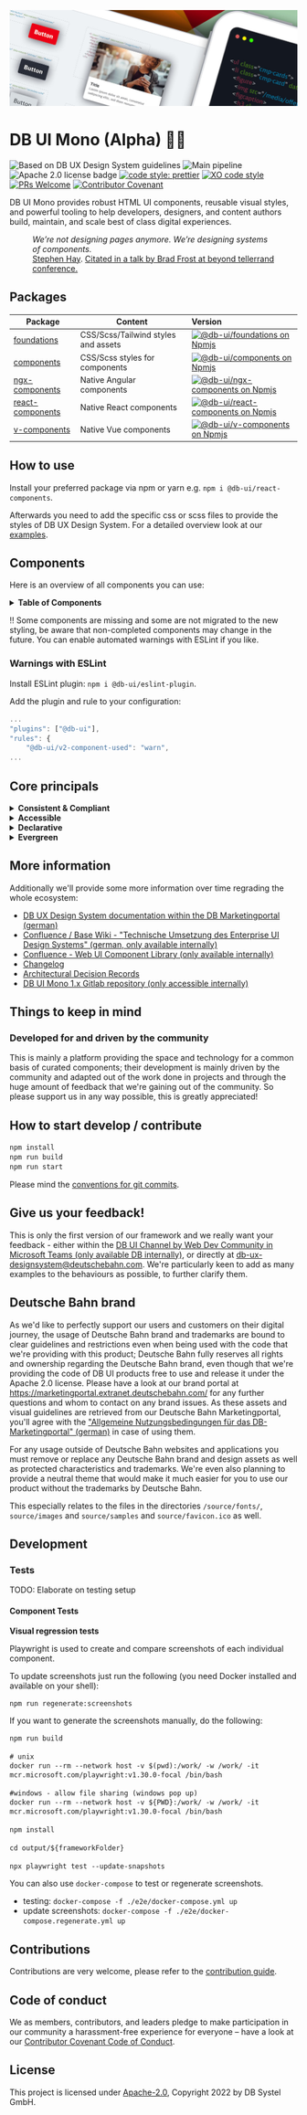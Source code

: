 <!-- markdownlint-configure-file { "MD013": false, "MD041":false } -->
<!-- markdownlint-disable MD033 MD010 -->

<img src="docs/images/header_image_0.guetzli.jpg" alt="" srcset="docs/images/header_image_0.guetzli.2x.jpg 2x, docs/images/header_image_0.guetzli.3x.jpg 3x"> <!-- width="830" height="276" //-->

# DB UI Mono (Alpha) 🚂💖

![Based on DB UX Design System guidelines](https://img.shields.io/badge/Based%20on-DB%20Design%20System%20UX%20Guides%20%2B%20Standards-d7dce1.svg)
![Main pipeline](https://github.com/db-ui/mono/actions/workflows/default.yml/badge.svg)
![Apache 2.0 license badge](https://img.shields.io/badge/License-Apache_2.0-blue.svg)
[![code style: prettier](https://img.shields.io/badge/code_style-prettier-ff69b4.svg?style=flat-square)](https://github.com/prettier/prettier)
[![XO code style](https://img.shields.io/badge/code_style-XO-5ed9c7.svg)](https://github.com/xojs/xo)
[![PRs Welcome](https://img.shields.io/badge/PRs-welcome-brightgreen.svg?style=flat-square)](http://makeapullrequest.com)
[![Contributor Covenant](https://img.shields.io/badge/Contributor%20Covenant-2.0-4baaaa.svg)](CODE-OF-CONDUCT.md)

DB UI Mono provides robust HTML UI components, reusable visual styles, and powerful tooling to help developers,
designers, and content authors build, maintain, and scale best of class digital experiences.

<figure>
	<cite>We’re not designing pages anymore. We’re designing systems of components.</cite>
	<figcaption><a href="https://bradfrost.com/blog/post/bdconf-stephen-hay-presents-responsive-design-workflow/" target="_blank" rel="noopener noreferrer">Stephen Hay</a>. <a href="https://vimeo.com/67476280" title="Brad Frosts at beyond tellerrand conference regarding Atomic Design" target="_blank" rel="noopener noreferrer">Citated in a talk by Brad Frost at beyond tellerrand conference.</a></figcaption>
</figure>

## Packages

| Package                             | Content                             | Version                                                                                                                                                                                                              |
| ----------------------------------- | ----------------------------------- | :------------------------------------------------------------------------------------------------------------------------------------------------------------------------------------------------------------------- |
| [foundations](packages/foundations) | CSS/Scss/Tailwind styles and assets | [![@db-ui/foundations on Npmjs](https://img.shields.io/npm/v/@db-ui/foundations.svg?color=rgb%28237%2C%2028%2C%2036%29 "npm version")](https://npmjs.com/package/@db-ui/foundations "DB UI – on NPM")                |
| [components](packages/components)   | CSS/Scss styles for components      | [![@db-ui/components on Npmjs](https://img.shields.io/npm/v/@db-ui/components.svg?color=rgb%28237%2C%2028%2C%2036%29 "npm version")](https://npmjs.com/package/@db-ui/components "DB UI – on NPM")                   |
| [ngx-components](output/angular)    | Native Angular components           | [![@db-ui/ngx-components on Npmjs](https://img.shields.io/npm/v/@db-ui/ngx-components.svg?color=rgb%28237%2C%2028%2C%2036%29 "npm version")](https://npmjs.com/package/@db-ui/ngx-components "DB UI – on NPM")       |
| [react-components](output/react)    | Native React components             | [![@db-ui/react-components on Npmjs](https://img.shields.io/npm/v/@db-ui/react-components.svg?color=rgb%28237%2C%2028%2C%2036%29 "npm version")](https://npmjs.com/package/@db-ui/react-components "DB UI – on NPM") |
| [v-components](output/vue/vue3)     | Native Vue components               | [![@db-ui/v-components on Npmjs](https://img.shields.io/npm/v/@db-ui/v-components.svg?color=rgb%28237%2C%2028%2C%2036%29 "npm version")](https://npmjs.com/package/@db-ui/v-components "DB UI – on NPM")             |

## How to use

Install your preferred package via npm or yarn e.g. `npm i @db-ui/react-components`.

Afterwards you need to add the specific css or scss files to provide the styles of DB UX Design System.
For a detailed overview look at our [examples](examples).

## Components

Here is an overview of all components you can use:

<details>
  <summary><strong>Table of Components</strong></summary>

| Name                                                    | Category          | Inside Repo | Styling | Complete | Planned for beta |
| ------------------------------------------------------- | ----------------- | :---------: | :-----: | :------: | :--------------: |
| Accordion                                               | 04 - Data-Display |     ❌      |   ❌    |    ❌    |        ✅        |
| Alert                                                   | 05 - Feedback     |     ❌      |   ❌    |    ❌    |        ✅        |
| Avatar                                                  | 04 - Data-Display |     ❌      |   ❌    |    ❌    |        ❌        |
| Backdrop                                                | 06 - Utility      |     ❌      |   ❌    |    ❌    |        ✅        |
| Badge                                                   | 05 - Feedback     |     ❌      |   ❌    |    ❌    |        ✅        |
| Bottom-Navigation                                       | 02 - Action       |     ❌      |   ❌    |    ❌    |        ❌        |
| Breadcrumbs                                             | 02 - Action       |     ❌      |   ❌    |    ❌    |        ✅        |
| [Button](packages/components/src/components/button)     | 02 - Action       |     ✅      |   v3    |    ❌    |        ✅        |
| Button-Group                                            | 02 - Action       |     ❌      |   ❌    |    ❌    |        ❌        |
| [Card](packages/components/src/components/card)         | 01 - Layout       |     ✅      |   v3    |    ❌    |        ✅        |
| Carousel                                                | 06 - Utility      |     ❌      |   ❌    |    ❌    |        ❌        |
| [Checkbox](packages/components/src/components/checkbox) | 03 - Data-Input   |     ✅      |   v3    |    ❌    |        ✅        |
| Combobox                                                | 03 - Data-Input   |     ❌      |   ❌    |    ❌    |        ❌        |
| Container                                               | 01 - Layout       |     ❌      |   ❌    |    ❌    |        ❌        |
| Date-Picker                                             | 03 - Data-Input   |     ❌      |   ❌    |    ❌    |        ❌        |
| [Divider](packages/components/src/components/divider)   | 01 - Layout       |     ✅      |   v3    |    ❌    |        ✅        |
| Drawer                                                  | 01 - Layout       |     ❌      |   ❌    |    ❌    |        ✅        |
| Dropdown                                                | 06 - Utility      |     ❌      |   ❌    |    ❌    |        ✅        |
| Floating-Button                                         | 02 - Action       |     ❌      |   ❌    |    ❌    |        ❌        |
| Footer                                                  | 01 - Layout       |     ❌      |   ❌    |    ❌    |        ✅        |
| Grid                                                    | 01 - Layout       |     ❌      |   ❌    |    ❌    |        ✅        |
| Header                                                  | 01 - Layout       |     ❌      |   ❌    |    ❌    |        ✅        |
| [Icons](packages/components/src/components/icon)        | 04 - Data-Display |     ✅      |   v3    |    ✅    |        ✅        |
| Image                                                   | 04 - Data-Display |     ❌      |   ❌    |    ❌    |        ✅        |
| Indicator                                               | 04 - Data-Display |     ❌      |   ❌    |    ❌    |        ❌        |
| Infotext                                                | 04 - Data-Display |     ❌      |   ❌    |    ❌    |        ✅        |
| [Input](packages/components/src/components/input)       | 03 - Data-Input   |     ✅      |   v3    |    ❌    |        ✅        |
| Link                                                    | 02 - Action       |     ❌      |   ❌    |    ❌    |        ✅        |
| List-Item                                               | 04 - Data-Display |     ❌      |   ❌    |    ❌    |        ✅        |
| Menu                                                    | 02 - Action       |     ❌      |   ❌    |    ❌    |        ✅        |
| Modal                                                   | 06 - Utility      |     ❌      |   ❌    |    ❌    |        ✅        |
| Notification                                            | 05 - Feedback     |     ❌      |   ❌    |    ❌    |        ✅        |
| Numbers-Field                                           | 03 - Data-Input   |     ❌      |   ❌    |    ❌    |        ❌        |
| Pagination                                              | 02 - Action       |     ❌      |   ❌    |    ❌    |        ❌        |
| Popover                                                 | 06 - Utility      |     ❌      |   ❌    |    ❌    |        ❌        |
| Progress                                                | 05 - Feedback     |     ❌      |   ❌    |    ❌    |        ❌        |
| [Radio](packages/components/src/components/radio)       | 03 - Data-Input   |     ✅      |   v3    |    ❌    |        ✅        |
| Rating                                                  | 03 - Data-Input   |     ❌      |   ❌    |    ❌    |        ❌        |
| Section                                                 | 01 - Layout       |     ❌      |   ❌    |    ❌    |        ✅        |
| Select                                                  | 03 - Data-Input   |     ❌      |   ❌    |    ❌    |        ✅        |
| Skeleton                                                | 05 - Feedback     |     ❌      |   ❌    |    ❌    |        ❌        |
| Slider                                                  | 03 - Data-Input   |     ❌      |   ❌    |    ❌    |        ❌        |
| Spinner                                                 | 05 - Feedback     |     ❌      |   ❌    |    ❌    |        ❌        |
| Stack/List                                              | 06 - Utility      |     ❌      |   ❌    |    ❌    |        ✅        |
| Stepper                                                 | 02 - Action       |     ❌      |   ❌    |    ❌    |        ❌        |
| Switch                                                  | 02 - Action       |     ❌      |   ❌    |    ❌    |        ❌        |
| Table                                                   | 04 - Data-Display |     ❌      |   ❌    |    ❌    |        ❌        |
| [Tabs](packages/components/src/components/tabs)         | 04 - Data-Display |     ✅      |   v2    |    ❌    |        ❌        |
| Tag                                                     | 04 - Data-Display |     ❌      |   ❌    |    ❌    |        ✅        |
| Text                                                    | 04 - Data-Display |     ❌      |   ❌    |    ❌    |        ✅        |
| Textarea                                                | 03 - Data-Input   |     ❌      |   ❌    |    ❌    |        ✅        |
| Timeline                                                | 04 - Data-Display |     ❌      |   ❌    |    ❌    |        ❌        |
| Time-Picker                                             | 03 - Data-Input   |     ❌      |   ❌    |    ❌    |        ❌        |
| Toggle-Button                                           | 02 - Action       |     ❌      |   ❌    |    ❌    |        ❌        |
| Tooltip                                                 | 04 - Data-Display |     ❌      |   ❌    |    ❌    |        ❌        |
| Tree                                                    | 04 - Data-Display |     ❌      |   ❌    |    ❌    |        ❌        |
| Upload                                                  | 03 - Data-Input   |     ❌      |   ❌    |    ❌    |        ❌        |

</details>

‼ Some components are missing and some are not migrated to the new styling, be aware that non-completed components may change in the future. You can enable automated warnings with ESLint if you like.

### Warnings with ESLint

Install ESLint plugin: `npm i @db-ui/eslint-plugin`.

Add the plugin and rule to your configuration:

```js
...
"plugins": ["@db-ui"],
"rules": {
	"@db-ui/v2-component-used": "warn",
...
```

## Core principals

<details>
  <summary><strong>
	Consistent & Compliant
	</strong></summary>

DB UI Mono is based on the [DB UX Design System](https://marketingportal.extranet.deutschebahn.com/marketingportal/Design-Anwendungen/DB-UX-Design-System/Design-fuer-Apps-Web/UI-Komponenten),
that are the guidelines for any Personenverkehr Customer and Deutsche Bahn Enterprise website and web applications.

</details>

<details>
  <summary><strong>Accessible</strong></summary>

DB UI Mono leverages semantic HTML, ARIA roles, states and properties to apply our styles wherever possible, thus
enforcing correct, accessible markup. And we're quality checking this in partnership with
the [Team Digital Accessibility](https://db.de/8pei5n).

</details>
<details>
  <summary><strong>Declarative</strong></summary>

DB UI Mono uses declarative selectors instead of visual helpers to ensure our HTML class names and structure are human
read- and understandable, lean, performant and so much easier to update.

</details>
<details>
  <summary><strong>Evergreen</strong></summary>

As [DB UX Design System](https://marketingportal.extranet.deutschebahn.com/marketingportal/Design-Anwendungen/DB-UX-Design-System/Design-fuer-Apps-Web/UI-Komponenten) evolves, so does DB UI
Mono, meaning apps only need to keep their DB UI Mono package updated to ensure the latest look and feel.

</details>

## More information

Additionally we'll provide some more information over time regrading the whole ecosystem:

-   [DB UX Design System documentation within the DB Marketingportal (german)](https://marketingportal.extranet.deutschebahn.com/marketingportal/Design-Anwendungen/DB-UX-Design-System/Design-fuer-Apps-Web/UI-Komponenten)
-   [Confluence / Base Wiki - "Technische Umsetzung des Enterprise UI Design Systems" (german, only available internally)](https://db.de/pu8moh)
-   [Confluence - Web UI Component Library (only available internally)](https://db.de/1tyr73)
-   [Changelog](https://github.com/db-ui/core/blob/main/CHANGELOG.md)
-   [Architectural Decision Records](https://github.com/db-ui/core/tree/main/docs/adr)
-   [DB UI Mono 1.x Gitlab repository (only accessible internally)](https://db.de/4cwtyn/)

## Things to keep in mind

### Developed for and driven by the community

This is mainly a platform providing the space and technology for a common basis of curated components; their development
is mainly driven by the community and adapted out of the work done in projects and through the huge amount of feedback
that we're gaining out of the community. So please support us in any way possible, this is greatly appreciated!

## How to start develop / contribute

```Bash
npm install
npm run build
npm run start
```

Please mind the [conventions for git commits](/docs/conventions.adoc#user-content-git-commits-conventions).

<!-- markdownlint-disable MD026 -->

## Give us your feedback!

<!-- markdownlint-disable MD026 -->

<!-- markdownlint-disable MD033 -->

This is only the first version of our framework and we really want your feedback - either within
the <a href="https://db.de/krnm74" target="_blank" rel="noopener noreferrer">DB UI Channel by Web Dev Community in
Microsoft Teams (only available DB internally)</a>, or directly
at [db-ux-designsystem@deutschebahn.com](mailto:db-ux-designsystem@deutschebahn.com). <!-- markdownlint-disable MD033 -->
We're particularly keen to add as many examples to the behaviours as possible, to further clarify them.

## Deutsche Bahn brand

As we'd like to perfectly support our users and customers on their digital journey, the usage of Deutsche Bahn brand and
trademarks are bound to clear guidelines and restrictions even when being used with the code that we're providing with
this product; Deutsche Bahn fully reserves all rights and ownership regarding the Deutsche Bahn brand, even though that
we're providing the code of DB UI products free to use and release it under the Apache 2.0 license.
Please have a look at our brand portal at <https://marketingportal.extranet.deutschebahn.com/> for any further questions
and whom to contact on any brand issues. As these assets and visual guidelines are retrieved from our Deutsche Bahn
Marketingportal, you'll agree with
the ["Allgemeine Nutzungsbedingungen für das DB-Marketingportal" (german)](https://marketingportal.extranet.deutschebahn.com/marketingportal/Nutzungsbedingungen-9702684#)
in case of using them.

For any usage outside of Deutsche Bahn websites and applications you must remove or replace any Deutsche Bahn brand and
design assets as well as protected characteristics and trademarks. We're even also planning to provide a neutral theme
that would make it much easier for you to use our product without the trademarks by Deutsche Bahn.

This especially relates to the files in the directories `/source/fonts/`, `source/images` and `source/samples`
and `source/favicon.ico` as well.

## Development

### Tests

TODO: Elaborate on testing setup

#### Component Tests

**Visual regression tests**

Playwright is used to create and compare screenshots of each individual component.

To update screenshots just run the following (you need Docker installed and available on your shell):

```shell
npm run regenerate:screenshots
```

If you want to generate the screenshots manually, do the following:

```shell
npm run build

# unix
docker run --rm --network host -v $(pwd):/work/ -w /work/ -it mcr.microsoft.com/playwright:v1.30.0-focal /bin/bash

#windows - allow file sharing (windows pop up)
docker run --rm --network host -v ${PWD}:/work/ -w /work/ -it mcr.microsoft.com/playwright:v1.30.0-focal /bin/bash

npm install

cd output/${frameworkFolder}

npx playwright test --update-snapshots
```

You can also use `docker-compose` to test or regenerate screenshots.

-   testing: `docker-compose -f ./e2e/docker-compose.yml up`
-   update screenshots: `docker-compose -f ./e2e/docker-compose.regenerate.yml up`

## Contributions

Contributions are very welcome, please refer to the [contribution guide](CONTRIBUTING.md).

## Code of conduct

We as members, contributors, and leaders pledge to make participation in our
community a harassment-free experience for everyone – have a look at
our [Contributor Covenant Code of Conduct](CODE-OF-CONDUCT.md).

## License

This project is licensed under [Apache-2.0](LICENSE), Copyright 2022 by DB Systel GmbH.
